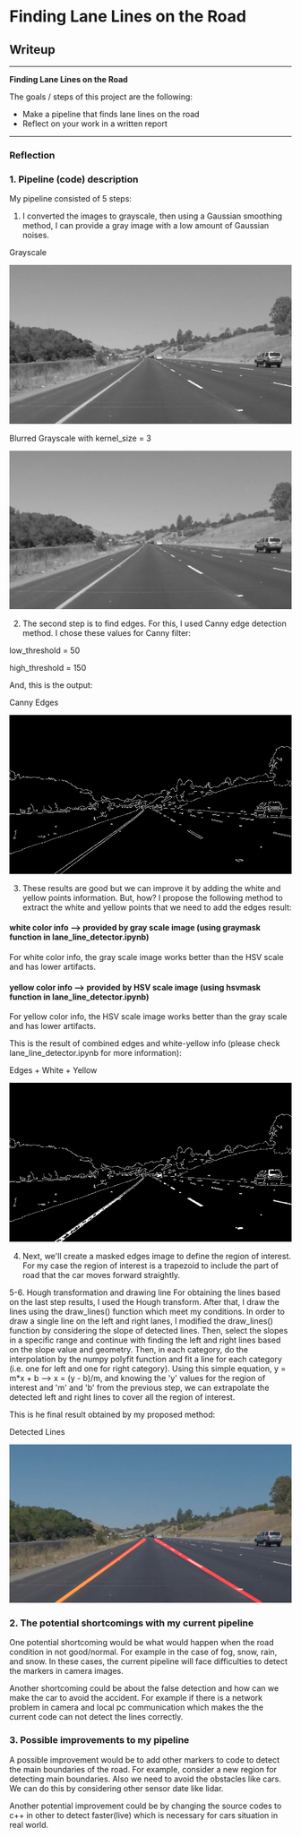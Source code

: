 # **Finding Lane Lines on the Road** 

## Writeup

---

**Finding Lane Lines on the Road**

The goals / steps of this project are the following:
* Make a pipeline that finds lane lines on the road
* Reflect on your work in a written report

[//]: # (Image References)

[image1]: ./test_images_output/writeUp/01-gray.jpg "Grayscale"
[image2]: ./test_images_output/writeUp/02-blur_gray.jpg "BlurGrayscale"
[image3]: ./test_images_output/writeUp/03-edges.jpg "Edges"
[image4]: ./test_images_output/writeUp/04-edges_white_yellow.jpg "Edges_White_Yellow"
[image5]: ./test_images_output/writeUp/05-lines_edges.jpg "Detected_Lines"

---

### Reflection

### 1. Pipeline (code) description

My pipeline consisted of 5 steps: 

1. I converted the images to grayscale, then using a Gaussian smoothing method, I can provide a gray image with a low amount of Gaussian noises.

Grayscale

![alt text][image1]

Blurred Grayscale with kernel_size = 3

![alt text][image2]


2. The second step is to find edges. For this, I used Canny edge detection method. I chose these values for Canny filter:

low_threshold  = 50

high_threshold = 150

And, this is the output:

Canny Edges

![alt text][image3]


3. These results are good but we can improve it by adding the white and yellow points information. But, how?
I propose the following method to extract the white and yellow points that we need to add the edges result:

#### white color info  --> provided by gray scale image (using graymask function in lane_line_detector.ipynb)
For white color info, the gray scale image works better than the HSV scale and has lower artifacts.

#### yellow color info --> provided by HSV scale image (using hsvmask function in lane_line_detector.ipynb)
For yellow color info, the HSV scale image works better than the gray scale and has lower artifacts.

This is the result of combined edges and white-yellow info (please check lane_line_detector.ipynb for more information):

Edges + White + Yellow

![alt text][image4]

4. Next, we'll create a masked edges image to define the region of interest. For my case the region of interest is a trapezoid to include the part of road that the car moves forward straightly.


5-6. Hough transformation and drawing line
For obtaining the lines based on the last step results, I used the Hough transform. After that, I draw the lines using the draw_lines() function which meet my conditions. 
In order to draw a single line on the left and right lanes, I modified the draw_lines() function by considering the slope of detected lines. Then, select the slopes in a specific range and continue with finding the left and right lines based on the slope value and geometry. Then, in each category, do the interpolation by the numpy polyfit function and fit a line for each category (i.e. one for left and one for right category). Using this simple equation, y = m*x + b --> x = (y - b)/m, and knowing the 'y' values for the region of interest and 'm' and 'b' from the previous step, we can extrapolate the detected left and right lines to cover all the region of interest. 

This is he final result obtained by my proposed method:

Detected Lines

![alt text][image5]

### 2. The potential shortcomings with my current pipeline


One potential shortcoming would be what would happen when the road condition in not good/normal. For example in the case of fog, snow, rain, and snow. In these cases, the current pipeline will face difficulties to detect the markers in camera images. 

Another shortcoming could be about the false detection and how can we make the car to avoid the accident. For example if there is a network problem in camera and local pc communication which makes the the current code can not detect the lines correctly.


### 3. Possible improvements to my pipeline

A possible improvement would be to add other markers to code to detect the main boundaries of the road. For example, consider a new region for detecting main boundaries. Also we need to avoid the obstacles like cars. We can do this by considering other sensor date like lidar.

Another potential improvement could be by changing the source codes to c++ in other to detect faster(live) which is necessary for cars situation in real world.

